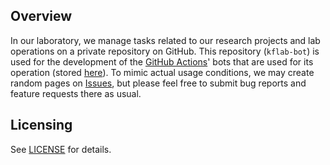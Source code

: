 ## Overview
In our laboratory, we manage tasks related to our research projects and lab operations on a private repository on GitHub. This repository (`kflab-bot`) is used for the development of the [GitHub Actions](https://github.com/features/actions)' bots that are used for its operation (stored [here](https://github.com/kfuku52/kflab-bot/tree/main/.github)). To mimic actual usage conditions, we may create random pages on [Issues](https://github.com/kfuku52/kflab-bot/issues), but please feel free to submit bug reports and feature requests there as usual.

## Licensing
See [LICENSE](LICENSE) for details.
